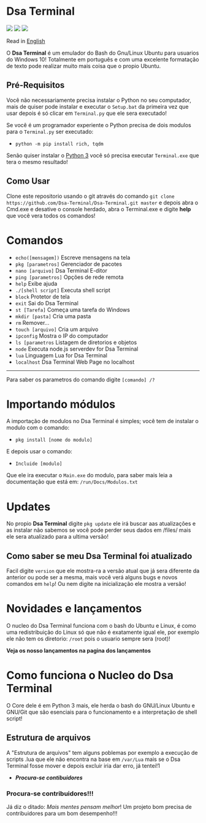 # Dsa Terminal
![](https://img.shields.io/github/license/Dsa-Terminal/Dsa-Terminal)
![](https://img.shields.io/github/repo-size/Dsa-Terminal/Dsa-Terminal)
![](https://img.shields.io/github/languages/top/Dsa-Terminal/Dsa-Terminal)

Read in [English](https://github.com/Dsa-Terminal/Dsa-Terminal/blob/master/ENGLISH_README.md)

O **Dsa Terminal** é um emulador do Bash do Gnu/Linux Ubuntu para usuarios do Windows 10!
Totalmente em português e com uma excelente formatação de texto pode realizar muito mais coisa que o propio Ubuntu.

## Pré-Requisitos
Você não necessariamente precisa instalar o Python no seu computador, mais de quiser pode instalar e executar o `Setup.bat` da primeira vez que usar depois é só clicar em `Terminal.py` que ele sera executado!

Se você é um programador experiente o Python precisa de dois modulos para o `Terminal.py` ser executado:

- `python -m pip install rich, tqdm`

Senão quiser instalar o [Python 3](https://python.org/downloads) você só precisa executar `Terminal.exe` que tera o mesmo resultado!

## Como Usar
Clone este repositorio usando o git através do comando `git clone https://github.com/Dsa-Terminal/Dsa-Terminal.git master` e depois abra o Cmd.exe e desative o 
console herdado, abra o Terminal.exe e digite **help** que você vera todos os comandos!

# Comandos
- `echo([mensagem])`    Escreve mensagens na tela
- `pkg [parametros]`    Gerenciador de pacotes
- `nano [arquivo]`      Dsa Terminal E-ditor
- `ping [parametros]`   Opções de rede remota
- `help`                Exibe ajuda
- `./[shell script]`    Executa shell script
- `block`               Protetor de tela
- `exit`                Sai do Dsa Terminal
- `st [Tarefa]`         Começa uma tarefa do Windows
- `mkdir [pasta]`       Cria uma pasta
- `rm`                  Remover...
- `touch [arquivo]`     Cria um arquivo
- `ipconfig`            Mostra o IP do computador
- `ls [parametros`      Listagem de diretorios e objetos
- `node`                Executa node.js serverdev for Dsa Terminal
- `lua`                 Linguagem Lua for Dsa Terminal
- `localhost`           Dsa Terminal Web Page no localhost
_____________________________________________________________________________
Para saber os parametros do comando digite `[comando] /?`

# Importando módulos
A importação de modulos no Dsa Terminal é simples; você tem de instalar o modulo com o comando:
- `pkg install [nome do modulo]`

E depois usar o comando:
- `Incluide [modulo]`

Que ele ira executar o `Main.exe` do modulo, para saber mais leia a documentação que está em:
`/run/Docs/Modulos.txt`

# Updates
No propio **Dsa Terminal** digite `pkg update` ele irá buscar aas atualizações e
as instalar não sabemos se você pode perder seus dados em /files/ mais ele sera atualizado
para a ultima versão!
## Como saber se meu Dsa Terminal foi atualizado
Facil digite `version` que ele mostra-ra a versão atual que já sera diferente da anterior ou 
pode ser a mesma, mais você verá alguns bugs e novos comandos em `help`!
Ou nem digite na inicialização ele mostra a versão!

# Novidades e lançamentos
O nucleo do Dsa Terminal funciona com o bash do Ubuntu e Linux, é como uma redistribuição 
do Linux só que não é exatamente igual ele, por exemplo ele não tem os diretorio:
`/root` pois o usuario sempre sera (root)! 

**Veja os nosso lançamentos na pagina dos lançamentos**

# Como funciona o Nucleo do Dsa Terminal
O Core dele é em Python 3 mais, ele herda o bash do GNU/Linux Ubuntu e GNU/Git
que são esenciais para o funcionamento e a interpretação de shell script!

## Estrutura de arquivos
A "Estrutura de arquivos" tem alguns poblemas por exemplo a execução de scripts .lua
que ele não encontra na base em `/var/Lua` mais se o Dsa Terminal fosse mover e depois excluir
iria dar erro, já tentei!1

- ***Procura-se contibuidores***
### Procura-se contribuidores!!!
Já diz o ditado: *Mais mentes pensam melhor*! Um projeto bom precisa
de contribuidores para um bom desempenho!!!
